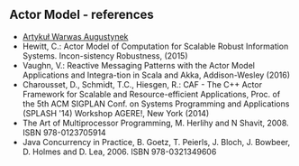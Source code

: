 ## Actor Model - references

- [Artykuł Warwas Augustynek](./content/patterns/modern/actor-model/KW_KA_ISAT_2016.pdf)
- Hewitt, C.: Actor Model of Computation for Scalable Robust Information Systems. Incon-sistency Robustness, (2015)
- Vaughn, V.: Reactive Messaging Patterns with the Actor Model Applications and Integra-tion in Scala and Akka, Addison-Wesley (2016)
- Charousset, D., Schmidt, T.C., Hiesgen, R.: CAF - The C++ Actor Framework for Scalable and Resource-efficient Applications, Proc. of the 5th ACM SIGPLAN Conf. on Systems Programming and Applications (SPLASH '14) Workshop AGERE!, New York (2014)
- The Art of Multiprocessor Programming, M. Herlihy and N Shavit, 2008. ISBN 978-0123705914
- Java Concurrency in Practice, B. Goetz, T. Peierls, J. Bloch, J. Bowbeer, D. Holmes and D. Lea, 2006. ISBN 978-0321349606